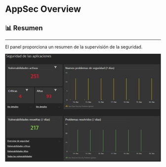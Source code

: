 # AppSec Overview

## 📊 Resumen
_____________________
El panel proporciona un resumen de la supervisión de la seguridad.

![appsec-es-1](https://raw.githubusercontent.com/br-se/poc-dashboards/main/images/appsec-es-1.png)